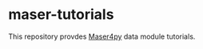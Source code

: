 # maser-tutorials
This repository provdes [Maser4py](https://github.com/maserlib/maser4py) data module tutorials.
